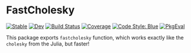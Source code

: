 # FastCholesky

[![Stable](https://img.shields.io/badge/docs-stable-blue.svg)](https://biaslab.github.io/FastCholesky.jl/stable/)
[![Dev](https://img.shields.io/badge/docs-dev-blue.svg)](https://biaslab.github.io/FastCholesky.jl/dev/)
[![Build Status](https://github.com/biaslab/FastCholesky.jl/actions/workflows/CI.yml/badge.svg?branch=main)](https://github.com/biaslab/FastCholesky.jl/actions/workflows/CI.yml?query=branch%3Amain)
[![Coverage](https://codecov.io/gh/biaslab/FastCholesky.jl/branch/main/graph/badge.svg)](https://codecov.io/gh/biaslab/FastCholesky.jl)
[![Code Style: Blue](https://img.shields.io/badge/code%20style-blue-4495d1.svg)](https://github.com/invenia/BlueStyle)
[![PkgEval](https://JuliaCI.github.io/NanosoldierReports/pkgeval_badges/F/FastCholesky.svg)](https://JuliaCI.github.io/NanosoldierReports/pkgeval_badges/F/FastCholesky.html)

This package exports `fastcholesky` function, which works exactly like the `cholesky` from the Julia, but faster!